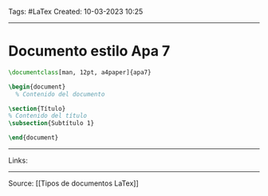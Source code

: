 Tags:  #LaTex 
Created: 10-03-2023 10:25 

--- 

# Documento estilo Apa 7

```Latex
\documentclass[man, 12pt, a4paper]{apa7}

\begin{document}
  % Contenido del documento

\section{Título}
% Contenido del título
\subsection{Subtítulo 1}

\end{document}

```

--- 

Links: 

--- 

Source: 
[[Tipos de documentos LaTex]]